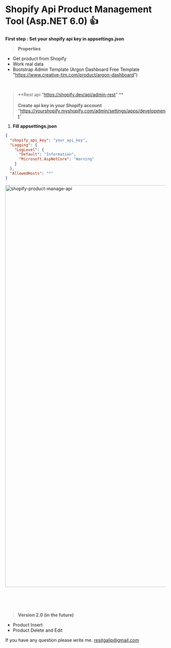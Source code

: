# Shopify Api Product Management Tool (Asp.NET 6.0) :+1:

**First step : Set your shopify api key in appsettings.json**

>**Properties**
 - Get product from Shopify
 - Work real data
 - Bootstrap Admin Template (Argon Dashboard Free Template "https://www.creative-tim.com/product/argon-dashboard")
 <br>

>**Rest api "https://shopify.dev/api/admin-rest" **<br><br>
>**Create api key in your Shopify account** "https://yourshopify.myshopify.com/admin/settings/apps/development"

1. **Fill appsettings.json**
```json
{
  "shopify_api_key": "your_api_key",
  "Logging": {
    "LogLevel": {
      "Default": "Information",
      "Microsoft.AspNetCore": "Warning"
    }
  },
  "AllowedHosts": "*"
}

```

<img width="1261" alt="shopify-product-manage-api" src="https://user-images.githubusercontent.com/57272527/197445738-d69290b3-0c12-45f5-aeb1-433af2d63c71.png">

<br><br><br>
>**Version 2.0 (in the future)**
 - Product Insert<br>
 - Product Delete and Edit
 
 If you have any question please write me. resitgalip@gmail.com
